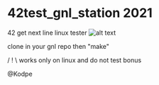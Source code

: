 # 42test_gnl_station 2021
42 get next line linux tester
![alt text](https://i.imgur.com/wNI48RZ.png)

clone in your gnl repo then "make"

/ ! \ works only on linux and do not test bonus

@Kodpe
